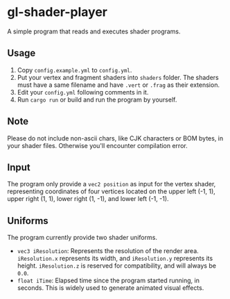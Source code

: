 # gl-shader-player

A simple program that reads and executes shader programs.

## Usage

1. Copy `config.example.yml` to `config.yml`.
2. Put your vertex and fragment shaders into `shaders` folder. The shaders must have a same filename and have `.vert` or `.frag` as their extension.
3. Edit your `config.yml` following comments in it.
4. Run `cargo run` or build and run the program by yourself.

## Note

Please do not include non-ascii chars, like CJK characters or BOM bytes, in your shader files. Otherwise you'll encounter compilation error.

## Input

The program only provide a `vec2 position` as input for the vertex shader, representing coordinates of four vertices located on the upper left (-1, 1), upper right (1, 1), lower right (1, -1), and lower left (-1, -1).

## Uniforms

The program currently provide two shader uniforms.

- `vec3 iResolution`: Represents the resolution of the render area. `iResolution.x` represents its width, and `iResolution.y` represents its height. `iResolution.z` is reserved for compatibility, and will always be `0.0`.
- `float iTime`: Elapsed time since the program started running, in seconds. This is widely used to generate animated visual effects.

